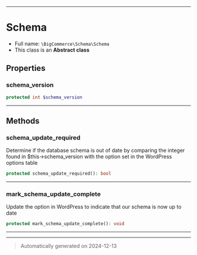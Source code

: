 ***

# Schema





* Full name: `\BigCommerce\Schema\Schema`
* This class is an **Abstract class**



## Properties


### schema_version



```php
protected int $schema_version
```







***

## Methods


### schema_update_required

Determine if the database schema is out of date
by comparing the integer found in $this->schema_version
with the option set in the WordPress options table

```php
protected schema_update_required(): bool
```












***

### mark_schema_update_complete

Update the option in WordPress to indicate that
our schema is now up to date

```php
protected mark_schema_update_complete(): void
```












***


***
> Automatically generated on 2024-12-13
